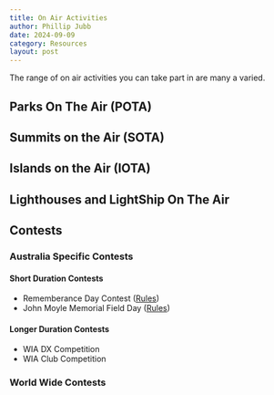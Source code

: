 ```yaml
---
title: On Air Activities
author: Phillip Jubb
date: 2024-09-09
category: Resources
layout: post
---
```


The range of on air activities you can take part in are many a varied.

## Parks On The Air (POTA)

## Summits on the Air (SOTA)

## Islands on the Air (IOTA)

## Lighthouses and LightShip On The Air

## Contests

### Australia Specific Contests

#### Short Duration Contests

- Rememberance Day Contest ([Rules](https://www.wia.org.au/members/contests/rdcontest/))
- John Moyle Memorial Field Day ([Rules](https://www.wia.org.au/members/contests/johnmoyle/))

#### Longer Duration Contests

- WIA DX Competition
- WIA Club Competition

### World Wide Contests